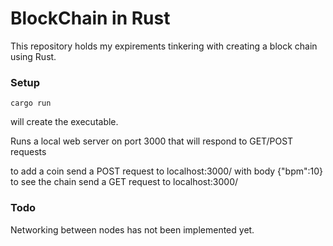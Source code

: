 # BlockChain in Rust

This repository holds my expirements tinkering with creating a block chain using Rust.


### Setup
```cargo run```

will create the executable.

Runs a local web server on port 3000 that will respond to GET/POST requests 

to add a coin send a POST request to localhost:3000/ with body {"bpm":10} 
to see the chain send a GET request to localhost:3000/

### Todo
Networking between nodes has not been implemented yet.

